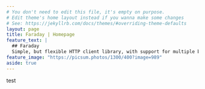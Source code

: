 ```yaml
---
# You don't need to edit this file, it's empty on purpose.
# Edit theme's home layout instead if you wanna make some changes
# See: https://jekyllrb.com/docs/themes/#overriding-theme-defaults
layout: page
title: Faraday | Homepage
feature_text: |
  ## Faraday
  Simple, but flexible HTTP client library, with support for multiple backends.
feature_image: "https://picsum.photos/1300/400?image=989"
aside: true
---
```


test